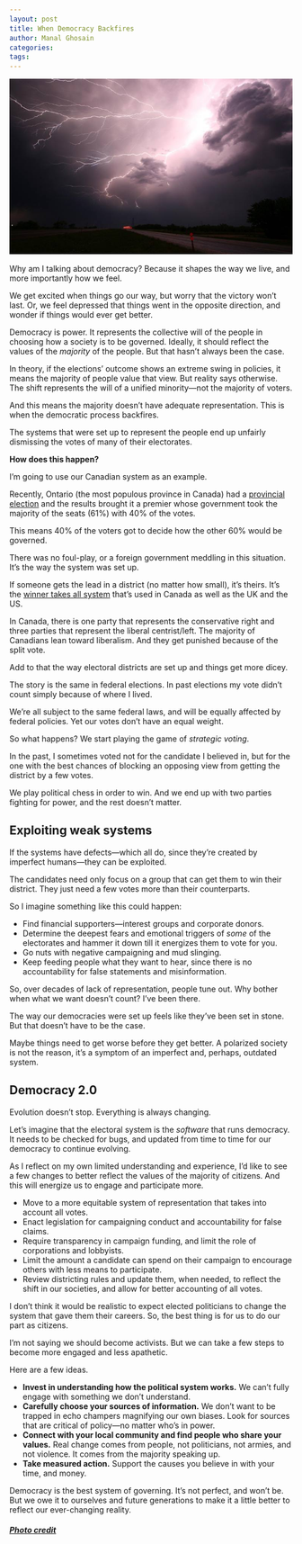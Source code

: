 ```yaml
---
layout: post
title: When Democracy Backfires
author: Manal Ghosain
categories:
tags:
---
```


![Lightning](/images/lightning.jpg)

Why am I talking about democracy? Because it shapes the way we live, and more importantly how we feel.

We get excited when things go our way, but worry that the victory won’t last. Or, we feel depressed that things went in the opposite direction, and wonder if things would ever get better. 

Democracy is power. It represents the collective will of the people in choosing how a society is to be governed. Ideally, it should reflect the values of the *majority* of the people. But that hasn’t always been the case.

In theory, if the elections’ outcome shows an extreme swing in policies, it means the majority of people value that view. But reality says otherwise. The shift represents the will of a unified minority—not the majority of voters.

And this means the majority doesn’t have adequate representation. This is when the democratic process backfires.

The systems that were set up to represent the people end up unfairly dismissing the votes of many of their electorates.

**How does this happen?**

I’m going to use our Canadian system as an example.

Recently, Ontario (the most populous province in Canada) had a [provincial election](https://en.wikipedia.org/wiki/Ontario_general_election,_2018) and the results brought it a premier whose government took the majority of the seats (61%) with 40% of the votes. 

This means 40% of the voters got to decide how the other 60% would be governed. 

There was no foul-play, or a foreign government meddling in this situation. It’s the way the system was set up.

If someone gets the lead in a district (no matter how small), it’s theirs. It’s the [winner takes all system](https://en.wikipedia.org/wiki/First-past-the-post_voting) that’s used in Canada as well as the UK and the US.

In Canada, there is one party that represents the conservative right and three parties that represent the liberal centrist/left. The majority of Canadians lean toward liberalism. And they get punished because of the split vote.

Add to that the way electoral districts are set up and things get more dicey.

The story is the same in federal elections. In past elections my vote didn’t count simply because of where I lived. 

We’re all subject to the same federal laws, and will be equally affected by federal policies. Yet our votes don’t have an equal weight. 

So what happens? We start playing the game of *strategic voting*.

In the past, I sometimes voted not for the candidate I believed in, but for the one with the best chances of blocking an opposing view from getting the district by a few votes.

We play political chess in order to win. And we end up with two parties fighting for power, and the rest doesn’t matter.

## Exploiting weak systems

If the systems have defects—which all do, since they’re created by imperfect humans—they can be exploited.

The candidates need only focus on a group that can get them to win their district. They just need a few votes more than their counterparts. 

So I imagine something like this could happen:

- Find financial supporters—interest groups and corporate donors.
- Determine the deepest fears and emotional triggers of *some* of the electorates and hammer it down till it energizes them to vote for you.
- Go nuts with negative campaigning and mud slinging. 
- Keep feeding people what they want to hear, since there is no accountability for false statements and misinformation.

So, over decades of lack of representation, people tune out. Why bother when what we want doesn’t count? I’ve been there.

The way our democracies were set up feels like they’ve been set in stone. But that doesn’t have to be the case.

Maybe things need to get worse before they get better. A polarized society is not the reason, it’s a symptom of an imperfect and, perhaps, outdated system.

## Democracy 2.0

Evolution doesn’t stop. Everything is always changing. 

Let’s imagine that the electoral system is the *software* that runs democracy. It needs to be checked for bugs, and updated from time to time for our democracy to continue evolving.

As I reflect on my own limited understanding and experience, I’d like to see a few changes to better reflect the values of the majority of citizens. And this will energize us to engage and participate more.

- Move to a more equitable system of representation that takes into account all votes.
- Enact legislation for campaigning conduct and accountability for false claims.
- Require transparency in campaign funding, and limit the role of corporations and lobbyists.
- Limit the amount a candidate can spend on their campaign to encourage others with less means to participate. 
- Review districting rules and update them, when needed, to reflect the shift in our societies, and allow for better accounting of all votes.

I don’t think it would be realistic to expect elected politicians to change the system that gave them their careers. So, the best thing is for us to do our part as citizens.

I’m not saying we should become activists. But we can take a few steps to become more engaged and less apathetic.

Here are a few ideas.

- **Invest in understanding how the political system works.** We can’t fully engage with something we don’t understand. 
- **Carefully choose your sources of information.** We don’t want to be trapped in echo champers magnifying our own biases. Look for sources that are critical of policy—no matter who’s in power. 
- **Connect with your local community and find people who share your values.** Real change comes from people, not politicians, not armies, and not violence. It comes from the majority speaking up.
- **Take measured action.** Support the causes you believe in with your time, and money. 

Democracy is the best system of governing. It’s not perfect, and won’t be. But we owe it to ourselves and future generations to make it a little better to reflect our ever-changing reality.

##### [Photo credit](https://pixabay.com/en/lightning-thunder-lightning-storm-1056419/)

